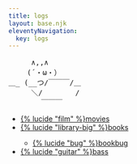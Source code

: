 ```yaml
---
title: logs
layout: base.njk
eleventyNavigation:
  key: logs
---
```


<pre class="ascii">
　 　 ∧,,∧
　　 (´・ω・）
＿_ (__つ/￣￣￣/＿ 
　 　 ＼/　　　　 / 
　　　　 ￣￣￣ 　　
</pre>

<ul class="link-list">
<li><a href="/logs/movies" class="button bg-blue">{% lucide "film" %}movies</a></li>
<li><a href="/logs/books" class="button bg-blue">{% lucide "library-big" %}books</a></li>
<ul>
<li><a href="/logs/bookbug" class="button">{% lucide "bug" %}bookbug</a></li>
</ul>
<li><a href="/logs/bass" class="button bg-blue">{% lucide "guitar" %}bass</a></li>
</ul>